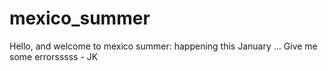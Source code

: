 # mexico_summer

Hello, and welcome to mexico summer:
happening this January ...
Give me some errorsssss - JK
